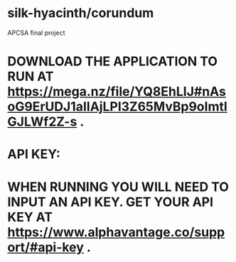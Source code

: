 # silk-hyacinth/corundum
APCSA final project
#
# DOWNLOAD THE APPLICATION TO RUN AT https://mega.nz/file/YQ8EhLIJ#nAsoG9ErUDJ1aIIAjLPI3Z65MvBp9oImtlGJLWf2Z-s . 

# API KEY: 
# WHEN RUNNING YOU WILL NEED TO INPUT AN API KEY. GET YOUR API KEY AT https://www.alphavantage.co/support/#api-key . 
